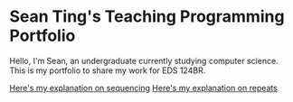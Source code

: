 # Sean Ting's Teaching Programming Portfolio

Hello, I'm Sean, an undergraduate currently studying computer science. This is my portfolio to share my work for EDS 124BR.


[Here's my explanation on sequencing](https://youtu.be/piBfQyDHkxU)
[Here's my explanation on repeats](https://youtu.be/kdenRu3vnek)
